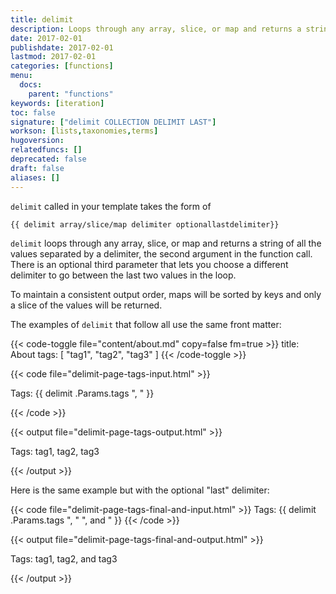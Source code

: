 ```yaml
---
title: delimit
description: Loops through any array, slice, or map and returns a string of all the values separated by a delimiter.
date: 2017-02-01
publishdate: 2017-02-01
lastmod: 2017-02-01
categories: [functions]
menu:
  docs:
    parent: "functions"
keywords: [iteration]
toc: false
signature: ["delimit COLLECTION DELIMIT LAST"]
workson: [lists,taxonomies,terms]
hugoversion:
relatedfuncs: []
deprecated: false
draft: false
aliases: []
---
```


`delimit` called in your template takes the form of

```
{{ delimit array/slice/map delimiter optionallastdelimiter}}
```

`delimit` loops through any array, slice, or map and returns a string of all the values separated by a delimiter, the second argument in the function call. There is an optional third parameter that lets you choose a different delimiter to go between the last two values in the loop.

To maintain a consistent output order, maps will be sorted by keys and only a slice of the values will be returned.

The examples of `delimit` that follow all use the same front matter:

{{< code-toggle file="content/about.md" copy=false fm=true >}}
title: About
tags: [ "tag1", "tag2", "tag3" ]
{{< /code-toggle >}}

{{< code file="delimit-page-tags-input.html" >}}
<p>Tags: {{ delimit .Params.tags ", " }}</p>
{{< /code >}}

{{< output file="delimit-page-tags-output.html" >}}
<p>Tags: tag1, tag2, tag3</p>
{{< /output >}}

Here is the same example but with the optional "last" delimiter:

{{< code file="delimit-page-tags-final-and-input.html" >}}
Tags: {{ delimit .Params.tags ", " ", and " }}
{{< /code >}}

{{< output file="delimit-page-tags-final-and-output.html" >}}
<p>Tags: tag1, tag2, and tag3</p>
{{< /output >}}


[lists]: /templates/lists/
[taxonomies]: /templates/taxonomy-templates/#taxonomy-list-templates
[terms]: /templates/taxonomy-templates/#terms-list-templates
